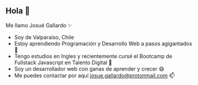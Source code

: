 ## Hola 👋

Me llamo Josué Gallardo ✨

- Soy de Valparaíso, Chile
- Estoy aprendiendo Programación y Desarrollo Web a pasos agigantados 🌱
- Tengo estudios en Ingles y recientemente cursé el Bootcamp de Fullstack Javascript en Talento Digital 🔭
- Soy un desarrollador web con ganas de aprender y crecer 😄
- Me puedes contactar por aquí josue.gallardo@protonmail.com 📫
